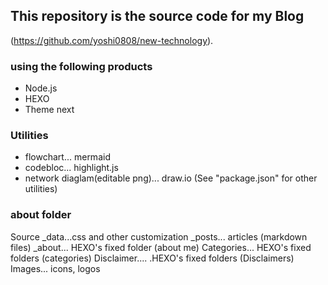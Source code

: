## This repository is the source code for my Blog
 (https://github.com/yoshi0808/new-technology).

### using the following products

- Node.js
- HEXO
- Theme next

### Utilities

- flowchart... mermaid
- codebloc... highlight.js
- network diaglam(editable png)... draw.io
(See "package.json" for other utilities)

### about folder

Source
_data...css and other customization
_posts... articles (markdown files)
_about... HEXO's fixed folder (about me)
Categories... HEXO's fixed folders (categories)
Disclaimer.... .HEXO's fixed folders (Disclaimers)
Images... icons, logos
